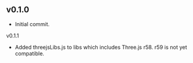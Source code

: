 v0.1.0
------
- Initial commit.

v0.1.1
- Added threejsLibs.js to libs which includes Three.js r58. r59 is not yet compatible.